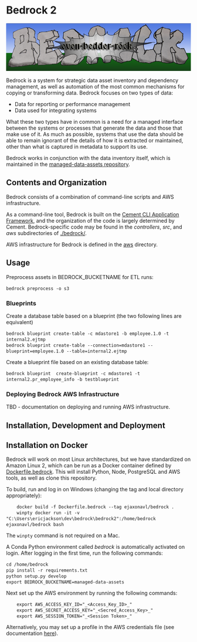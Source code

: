 # Bedrock 2
![LOGO](./docs/bedrock.png)

Bedrock is a system for strategic data asset inventory and dependency management, as well as automation of the most common mechanisms for copying or transforming data. Bedrock focuses on two types of data:

 - Data for reporting or performance management
 - Data used for integrating systems

What these two types have in common is a need for a managed interface between the systems or processes that generate the data and those that make use of it. As much as possible, systems that use the data should be able to remain ignorant of the details of how it is extracted or maintained, other than what is captured in metadata to support its use.

Bedrock works in conjunction with the data inventory itself, which is maintained in the [managed-data-assets repository](https://github.com/cityofasheville/managed-data-assets).


## Contents and Organization

Bedrock consists of a combination of command-line scripts and AWS infrastructure.

As a command-line tool, Bedrock is built on the [Cement CLI Application Framework](https://builtoncement.com/), and the organization of the code is largely determined by Cement. Bedrock-specific code may be found in the _controllers_, _src_, and _aws_ subdirectories of [./bedrock/](./bedrock). 

AWS infrastructure for Bedrock is defined in the [aws](./bedrock/aws) directory.

## Usage

Preprocess assets in BEDROCK_BUCKETNAME for ETL runs:

    bedrock preprocess -o s3  

### Blueprints
Create a database table based on a blueprint (the two following lines are equivalent)

    bedrock blueprint create-table -c mdastore1 -b employee.1.0 -t internal2.ejtmp  
    bedrock blueprint create-table --connection=mdastore1 --blueprint=employee.1.0 --table=internal2.ejtmp

Create a blueprint file based on an existing database table:

    bedrock blueprint  create-blueprint -c mdastore1 -t internal2.pr_employee_info -b testblueprint

### Deploying Bedrock AWS Infrastructure
 
TBD - documentation on deploying and running AWS infrastructure.

## Installation, Development and Deployment

## Installation on Docker

Bedrock will work on most Linux architectures, but we have standardized on Amazon Linux 2, which can be run as a Docker container defined by [Dockerfile.bedrock](./Dockerfile.bedrock). This will install Python, Node, PostgreSQL and AWS tools, as well as clone this repository.

To build, run and log in on Windows (changing the tag and local directory appropriately):
```
    docker build -f Dockerfile.bedrock --tag ejaxonavl/bedrock .
    winpty docker run -it -v "C:\Users\ericjackson\dev\bedrock\bedrock2":/home/bedrock ejaxonavl/bedrock bash
```
The ```winpty``` command is not required on a Mac.

A Conda Python environment called  _bedrock_ is automatically activated on login. After logging in the first time, run the following commands:

    cd /home/bedrock
    pip install -r requirements.txt
    python setup.py develop
    export BEDROCK_BUCKETNAME=managed-data-assets

Next set up the AWS environment by running the following commands:

```
    export AWS_ACCESS_KEY_ID="_<Access_Key_ID>_"
    export AWS_SECRET_ACCESS_KEY="_<Secred_Access_Key>_"
    export AWS_SESSION_TOKEN="_<Session Token>_"
```

Alternatively, you may set up a profile in the AWS credentials file (see documentation [here](https://docs.aws.amazon.com/cli/latest/userguide/cli-configure-quickstart.html#cli-configure-quickstart-profiles)).


